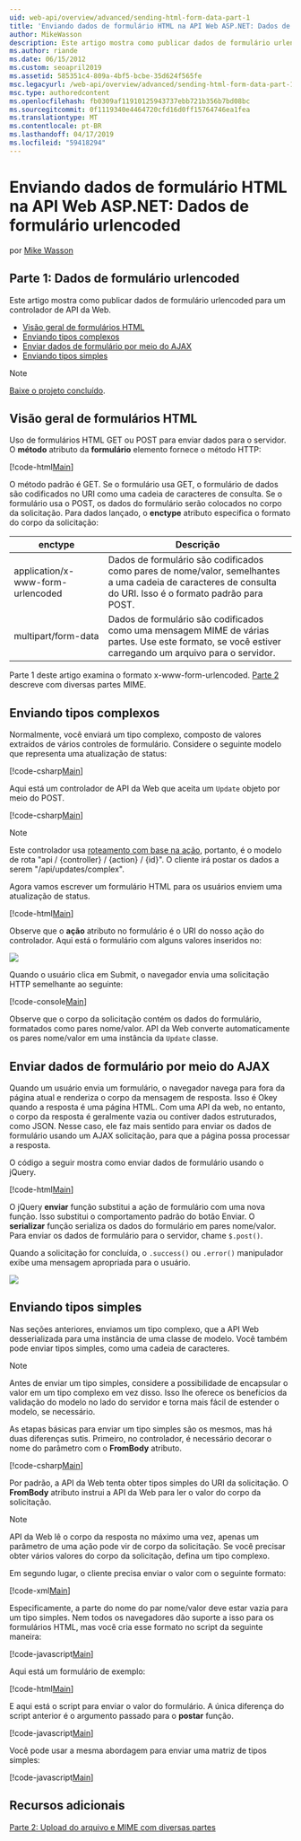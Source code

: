 ```yaml
---
uid: web-api/overview/advanced/sending-html-form-data-part-1
title: 'Enviando dados de formulário HTML na API Web ASP.NET: Dados de formulário urlencoded - ASP.NET 4.x'
author: MikeWasson
description: Este artigo mostra como publicar dados de formulário urlencoded a um controlador de API da Web com ASP.NET 4. x
ms.author: riande
ms.date: 06/15/2012
ms.custom: seoapril2019
ms.assetid: 585351c4-809a-4bf5-bcbe-35d624f565fe
msc.legacyurl: /web-api/overview/advanced/sending-html-form-data-part-1
msc.type: authoredcontent
ms.openlocfilehash: fb0309af11910125943737ebb721b356b7bd08bc
ms.sourcegitcommit: 0f1119340e4464720cfd16d0ff15764746ea1fea
ms.translationtype: MT
ms.contentlocale: pt-BR
ms.lasthandoff: 04/17/2019
ms.locfileid: "59418294"
---
```

# <a name="sending-html-form-data-in-aspnet-web-api-form-urlencoded-data"></a>Enviando dados de formulário HTML na API Web ASP.NET: Dados de formulário urlencoded

por [Mike Wasson](https://github.com/MikeWasson)

## <a name="part-1-form-urlencoded-data"></a>Parte 1: Dados de formulário urlencoded

Este artigo mostra como publicar dados de formulário urlencoded para um controlador de API da Web.

- [Visão geral de formulários HTML](#overview_of_html_forms)
- [Enviando tipos complexos](#sending_complex_types)
- [Enviar dados de formulário por meio do AJAX](#sending_form_data_via_ajax)
- [Enviando tipos simples](#sending_simple_types)

> [!NOTE]
> [Baixe o projeto concluído](https://code.msdn.microsoft.com/ASPNET-Web-API-Sending-a6f9d007).


<a id="overview_of_html_forms"></a>
## <a name="overview-of-html-forms"></a>Visão geral de formulários HTML

Uso de formulários HTML GET ou POST para enviar dados para o servidor. O **método** atributo da **formulário** elemento fornece o método HTTP:

[!code-html[Main](sending-html-form-data-part-1/samples/sample1.html)]

O método padrão é GET. Se o formulário usa GET, o formulário de dados são codificados no URI como uma cadeia de caracteres de consulta. Se o formulário usa o POST, os dados do formulário serão colocados no corpo da solicitação. Para dados lançado, o **enctype** atributo especifica o formato do corpo da solicitação:

| enctype | Descrição |
| --- | --- |
| application/x-www-form-urlencoded | Dados de formulário são codificados como pares de nome/valor, semelhantes a uma cadeia de caracteres de consulta do URI. Isso é o formato padrão para POST. |
| multipart/form-data | Dados de formulário são codificados como uma mensagem MIME de várias partes. Use este formato, se você estiver carregando um arquivo para o servidor. |

Parte 1 deste artigo examina o formato x-www-form-urlencoded. [Parte 2](sending-html-form-data-part-2.md) descreve com diversas partes MIME.

<a id="sending_complex_types"></a>
## <a name="sending-complex-types"></a>Enviando tipos complexos

Normalmente, você enviará um tipo complexo, composto de valores extraídos de vários controles de formulário. Considere o seguinte modelo que representa uma atualização de status:

[!code-csharp[Main](sending-html-form-data-part-1/samples/sample2.cs)]

Aqui está um controlador de API da Web que aceita um `Update` objeto por meio do POST.

[!code-csharp[Main](sending-html-form-data-part-1/samples/sample3.cs)]

> [!NOTE]
> Este controlador usa [roteamento com base na ação](../web-api-routing-and-actions/routing-in-aspnet-web-api.md#routing_by_action_name), portanto, é o modelo de rota &quot;api / {controller} / {action} / {id}&quot;. O cliente irá postar os dados a serem &quot;/api/updates/complex&quot;.


Agora vamos escrever um formulário HTML para os usuários enviem uma atualização de status.

[!code-html[Main](sending-html-form-data-part-1/samples/sample4.html)]

Observe que o **ação** atributo no formulário é o URI do nosso ação do controlador. Aqui está o formulário com alguns valores inseridos no:

![](sending-html-form-data-part-1/_static/image1.png)

Quando o usuário clica em Submit, o navegador envia uma solicitação HTTP semelhante ao seguinte:

[!code-console[Main](sending-html-form-data-part-1/samples/sample5.cmd)]

Observe que o corpo da solicitação contém os dados do formulário, formatados como pares nome/valor. API da Web converte automaticamente os pares nome/valor em uma instância da `Update` classe.

<a id="sending_form_data_via_ajax"></a>
## <a name="sending-form-data-via-ajax"></a>Enviar dados de formulário por meio do AJAX

Quando um usuário envia um formulário, o navegador navega para fora da página atual e renderiza o corpo da mensagem de resposta. Isso é Okey quando a resposta é uma página HTML. Com uma API da web, no entanto, o corpo da resposta é geralmente vazia ou contiver dados estruturados, como JSON. Nesse caso, ele faz mais sentido para enviar os dados de formulário usando um AJAX solicitação, para que a página possa processar a resposta.

O código a seguir mostra como enviar dados de formulário usando o jQuery.

[!code-html[Main](sending-html-form-data-part-1/samples/sample6.html)]

O jQuery **enviar** função substitui a ação de formulário com uma nova função. Isso substitui o comportamento padrão do botão Enviar. O **serializar** função serializa os dados do formulário em pares nome/valor. Para enviar os dados de formulário para o servidor, chame `$.post()`.

Quando a solicitação for concluída, o `.success()` ou `.error()` manipulador exibe uma mensagem apropriada para o usuário.

![](sending-html-form-data-part-1/_static/image2.png)

<a id="sending_simple_types"></a>
## <a name="sending-simple-types"></a>Enviando tipos simples

Nas seções anteriores, enviamos um tipo complexo, que a API Web desserializada para uma instância de uma classe de modelo. Você também pode enviar tipos simples, como uma cadeia de caracteres.

> [!NOTE]
> Antes de enviar um tipo simples, considere a possibilidade de encapsular o valor em um tipo complexo em vez disso. Isso lhe oferece os benefícios da validação do modelo no lado do servidor e torna mais fácil de estender o modelo, se necessário.


As etapas básicas para enviar um tipo simples são os mesmos, mas há duas diferenças sutis. Primeiro, no controlador, é necessário decorar o nome do parâmetro com o **FromBody** atributo.

[!code-csharp[Main](sending-html-form-data-part-1/samples/sample7.cs?highlight=3)]

Por padrão, a API da Web tenta obter tipos simples do URI da solicitação. O **FromBody** atributo instrui a API da Web para ler o valor do corpo da solicitação.

> [!NOTE]
> API da Web lê o corpo da resposta no máximo uma vez, apenas um parâmetro de uma ação pode vir de corpo da solicitação. Se você precisar obter vários valores do corpo da solicitação, defina um tipo complexo.


Em segundo lugar, o cliente precisa enviar o valor com o seguinte formato:

[!code-xml[Main](sending-html-form-data-part-1/samples/sample8.xml)]

Especificamente, a parte do nome do par nome/valor deve estar vazia para um tipo simples. Nem todos os navegadores dão suporte a isso para os formulários HTML, mas você cria esse formato no script da seguinte maneira:

[!code-javascript[Main](sending-html-form-data-part-1/samples/sample9.js)]

Aqui está um formulário de exemplo:

[!code-html[Main](sending-html-form-data-part-1/samples/sample10.html)]

E aqui está o script para enviar o valor do formulário. A única diferença do script anterior é o argumento passado para o **postar** função.

[!code-javascript[Main](sending-html-form-data-part-1/samples/sample11.js?highlight=2)]

Você pode usar a mesma abordagem para enviar uma matriz de tipos simples:

[!code-javascript[Main](sending-html-form-data-part-1/samples/sample12.js)]

## <a name="additional-resources"></a>Recursos adicionais

[Parte 2: Upload do arquivo e MIME com diversas partes](sending-html-form-data-part-2.md)
